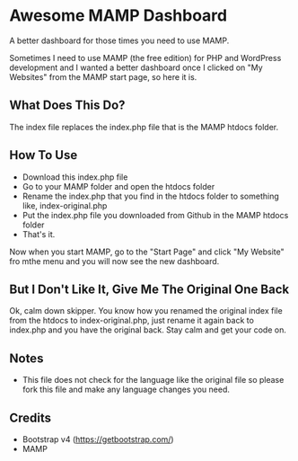 # Awesome MAMP Dashboard
A better dashboard for those times you need to use MAMP.

Sometimes I need to use MAMP (the free edition) for PHP and WordPress development and I wanted a better dashboard once I clicked on "My Websites" from the MAMP start page, so here it is.

## What Does This Do?
The index file replaces the index.php file that is the MAMP htdocs folder.

## How To Use
- Download this index.php file
- Go to your MAMP folder and open the htdocs folder
- Rename the index.php that you find in the htdocs folder to something like, index-original.php
- Put the index.php file you downloaded from Github in the MAMP htdocs folder
- That's it.

Now when you start MAMP, go to the "Start Page" and click "My Website" fro mthe menu and you will now see the new dashboard.

## But I Don't Like It, Give Me The Original One Back
Ok, calm down skipper. You know how you renamed the original index file from the htdocs to index-original.php, just rename it again back to index.php and you have the original back. Stay calm and get your code on.

## Notes
- This file does not check for the language like the original file so please fork this file and make any language changes you need.

## Credits
- Bootstrap v4 (https://getbootstrap.com/)
- MAMP
